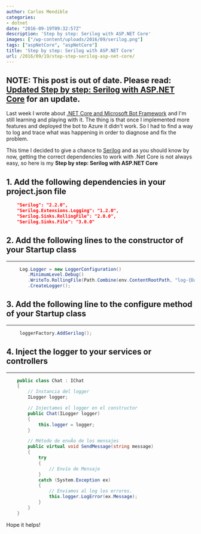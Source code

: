 ```yaml
---
author: Carlos Mendible
categories:
- dotnet
date: "2016-09-19T09:32:57Z"
description: 'Step by step: Serilog with ASP.NET Core'
images: ["/wp-content/uploads/2016/09/serilog.png"]
tags: ["aspNetCore", "aspNetCore"]
title: 'Step by step: Serilog with ASP.NET Core'
url: /2016/09/19/step-step-serilog-asp-net-core/
---
```


## **NOTE**: This post is out of date. Please read: [Updated Step by step: Serilog with ASP.NET Core](https://carlos.mendible.com/2019/01/14/updated-step-step-serilog-asp-net-core/) for an update. 

Last week I wrote about <a href="https://carlos.mendible.com/2016/09/11/netcore-and-microsoft-bot-framework/" target="_blank">.NET Core and Microsoft Bot Framework</a> and I'm still learning and playing with it. The thing is that once I implemented more features and deployed the bot to Azure it didn't work. So I had to find a way to log and trace what was happening in order to diagnose and fix the problem.

This time I decided to give a chance to <a href="https://serilog.net/" target="_blank">Serilog</a> and as you should know by now, getting the correct dependencies to work with .Net Core is not always easy, so here is my **Step by step: Serilog with ASP.NET Core**

## 1. Add the following dependencies in your project.json file

``` json
    "Serilog": "2.2.0",
    "Serilog.Extensions.Logging": "1.2.0",
    "Serilog.Sinks.RollingFile": "2.0.0",
    "Serilog.Sinks.File": "3.0.0"
```

## 2. Add the following lines to the constructor of your Startup class
---  

``` csharp
     Log.Logger = new LoggerConfiguration()
        .MinimumLevel.Debug()
        .WriteTo.RollingFile(Path.Combine(env.ContentRootPath, "log-{Date}.txt"))
        .CreateLogger();
```

## 3. Add the following line to the configure method of your Startup class
---  

``` csharp
     loggerFactory.AddSerilog();
```

## 4. Inject the logger to your services or controllers
---

``` csharp
    public class Chat : IChat
    {
        // Instancia del logger
        ILogger logger;

        // Injectamos el logger en el constructor
        public Chat(ILogger logger)
        {
            this.logger = logger;
        }

        // Método de envÃ­o de los mensajes
        public virtual void SendMessage(string message)
        {
            try
            {
                // Enví­o de Mensaje
            }
            catch (System.Exception ex)
            {
                // Enviamos al log los errores.
                this.logger.LogError(ex.Message);
            }
        }
    }
```

Hope it helps!